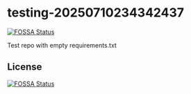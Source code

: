 # testing-20250710234342437
[![FOSSA Status](https://app.fossa.com/api/projects/git%2Bgithub.com%2Fkirogum%2Ftesting-20250710234342437.svg?type=shield)](https://app.fossa.com/projects/git%2Bgithub.com%2Fkirogum%2Ftesting-20250710234342437?ref=badge_shield)

Test repo with empty requirements.txt


## License
[![FOSSA Status](https://app.fossa.com/api/projects/git%2Bgithub.com%2Fkirogum%2Ftesting-20250710234342437.svg?type=large)](https://app.fossa.com/projects/git%2Bgithub.com%2Fkirogum%2Ftesting-20250710234342437?ref=badge_large)